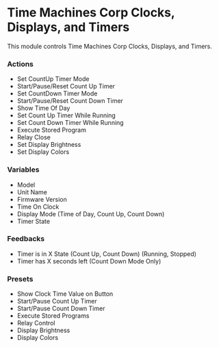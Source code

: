 # Time Machines Corp Clocks, Displays, and Timers

This module controls Time Machines Corp Clocks, Displays, and Timers.

### Actions

- Set CountUp Timer Mode
- Start/Pause/Reset Count Up Timer
- Set CountDown Timer Mode
- Start/Pause/Reset Count Down Timer
- Show Time Of Day
- Set Count Up Timer While Running
- Set Count Down Timer While Running
- Execute Stored Program
- Relay Close
- Set Display Brightness
- Set Display Colors

### Variables

- Model
- Unit Name
- Firmware Version
- Time On Clock
- Display Mode (Time of Day, Count Up, Count Down)
- Timer State

### Feedbacks

- Timer is in X State (Count Up, Count Down) (Running, Stopped)
- Timer has X seconds left (Count Down Mode Only)

### Presets

- Show Clock Time Value on Button
- Start/Pause Count Up Timer
- Start/Pause Count Down Timer
- Execute Stored Programs
- Relay Control
- Display Brightness
- Display Colors
